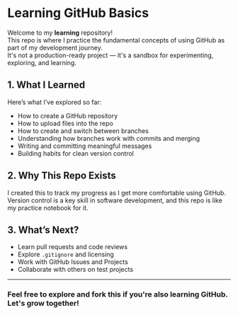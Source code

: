 # Learning GitHub Basics

Welcome to my **learning** repository!  
This repo is where I practice the fundamental concepts of using GitHub as part of my development journey.  
It's not a production-ready project — it's a sandbox for experimenting, exploring, and learning.

## 1. What I Learned

Here’s what I’ve explored so far:

-  How to create a GitHub repository
-  How to upload files into the repo
-  How to create and switch between branches
-  Understanding how branches work with commits and merging
-  Writing and committing meaningful messages
-  Building habits for clean version control

## 2. Why This Repo Exists

I created this to track my progress as I get more comfortable using GitHub.  
Version control is a key skill in software development, and this repo is like my practice notebook for it.

## 3. What’s Next?

- Learn pull requests and code reviews
- Explore `.gitignore` and licensing
- Work with GitHub Issues and Projects
- Collaborate with others on test projects

---

###  Feel free to explore and fork this if you're also learning GitHub. Let's grow together!

